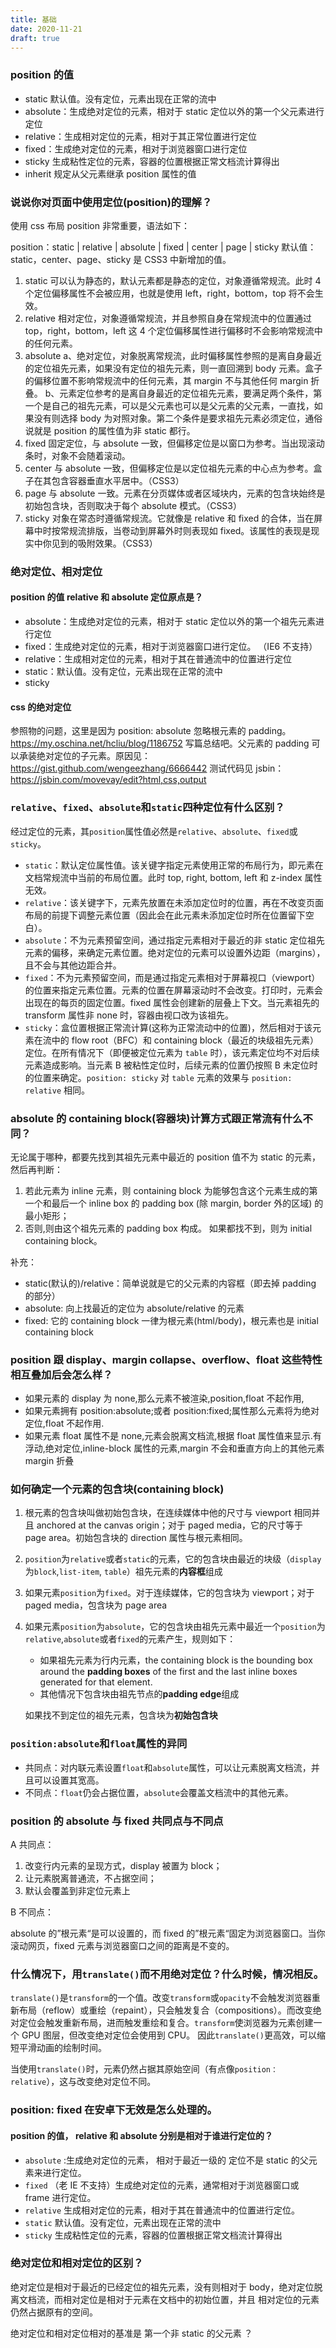 ```yaml
---
title: 基础
date: 2020-11-21
draft: true
---
```


### position 的值

- static 默认值。没有定位，元素出现在正常的流中
- absolute：生成绝对定位的元素，相对于 static 定位以外的第一个父元素进行定位
- relative：生成相对定位的元素，相对于其正常位置进行定位
- fixed：生成绝对定位的元素，相对于浏览器窗口进行定位
- sticky 生成粘性定位的元素，容器的位置根据正常文档流计算得出
- inherit 规定从父元素继承 position 属性的值

### 说说你对页面中使用定位(position)的理解？

使用 css 布局 position 非常重要，语法如下：

position：static | relative | absolute | fixed | center | page | sticky
默认值：static，center、page、sticky 是 CSS3 中新增加的值。

1. static
   可以认为静态的，默认元素都是静态的定位，对象遵循常规流。此时 4 个定位偏移属性不会被应用，也就是使用 left，right，bottom，top 将不会生效。
2. relative
   相对定位，对象遵循常规流，并且参照自身在常规流中的位置通过 top，right，bottom，left 这 4 个定位偏移属性进行偏移时不会影响常规流中的任何元素。
3. absolute
   a、绝对定位，对象脱离常规流，此时偏移属性参照的是离自身最近的定位祖先元素，如果没有定位的祖先元素，则一直回溯到 body 元素。盒子的偏移位置不影响常规流中的任何元素，其 margin 不与其他任何 margin 折叠。
   b、元素定位参考的是离自身最近的定位祖先元素，要满足两个条件，第一个是自己的祖先元素，可以是父元素也可以是父元素的父元素，一直找，如果没有则选择 body 为对照对象。第二个条件是要求祖先元素必须定位，通俗说就是 position 的属性值为非 static 都行。
4. fixed
   固定定位，与 absolute 一致，但偏移定位是以窗口为参考。当出现滚动条时，对象不会随着滚动。
5. center
   与 absolute 一致，但偏移定位是以定位祖先元素的中心点为参考。盒子在其包含容器垂直水平居中。（CSS3）
6. page
   与 absolute 一致。元素在分页媒体或者区域块内，元素的包含块始终是初始包含块，否则取决于每个 absolute 模式。（CSS3）
7. sticky
   对象在常态时遵循常规流。它就像是 relative 和 fixed 的合体，当在屏幕中时按常规流排版，当卷动到屏幕外时则表现如 fixed。该属性的表现是现实中你见到的吸附效果。（CSS3）

### 绝对定位、相对定位

#### position 的值 relative 和 absolute 定位原点是？

- absolute：生成绝对定位的元素，相对于 static 定位以外的第一个祖先元素进行定位
- fixed：生成绝对定位的元素，相对于浏览器窗口进行定位。 （IE6 不支持）
- relative：生成相对定位的元素，相对于其在普通流中的位置进行定位
- static：默认值。没有定位，元素出现在正常的流中
- sticky

#### css 的绝对定位

参照物的问题，这里是因为 position: absolute 忽略根元素的 padding。https://my.oschina.net/hcliu/blog/1186752 写篇总结吧。父元素的 padding 可以承装绝对定位的子元素。原因见： https://gist.github.com/wengeezhang/6666442 测试代码见 jsbin： https://jsbin.com/movevay/edit?html,css,output

### `relative`、`fixed`、`absolute`和`static`四种定位有什么区别？

经过定位的元素，其`position`属性值必然是`relative`、`absolute`、`fixed`或`sticky`。

- `static`：默认定位属性值。该关键字指定元素使用正常的布局行为，即元素在文档常规流中当前的布局位置。此时 top, right, bottom, left 和 z-index 属性无效。
- `relative`：该关键字下，元素先放置在未添加定位时的位置，再在不改变页面布局的前提下调整元素位置（因此会在此元素未添加定位时所在位置留下空白）。
- `absolute`：不为元素预留空间，通过指定元素相对于最近的非 static 定位祖先元素的偏移，来确定元素位置。绝对定位的元素可以设置外边距（margins），且不会与其他边距合并。
- `fixed`：不为元素预留空间，而是通过指定元素相对于屏幕视口（viewport）的位置来指定元素位置。元素的位置在屏幕滚动时不会改变。打印时，元素会出现在的每页的固定位置。fixed 属性会创建新的层叠上下文。当元素祖先的 transform 属性非 none 时，容器由视口改为该祖先。
- `sticky`：盒位置根据正常流计算(这称为正常流动中的位置)，然后相对于该元素在流中的 flow root（BFC）和 containing block（最近的块级祖先元素）定位。在所有情况下（即便被定位元素为 `table` 时），该元素定位均不对后续元素造成影响。当元素 B 被粘性定位时，后续元素的位置仍按照 B 未定位时的位置来确定。`position: sticky` 对 `table` 元素的效果与 `position: relative` 相同。

### absolute 的 containing block(容器块)计算方式跟正常流有什么不同？

无论属于哪种，都要先找到其祖先元素中最近的 position 值不为 static 的元素，然后再判断：

1. 若此元素为 inline 元素，则 containing block 为能够包含这个元素生成的第一个和最后一个 inline box 的 padding box (除 margin, border 外的区域) 的最小矩形；
2. 否则,则由这个祖先元素的 padding box 构成。
   如果都找不到，则为 initial containing block。

补充：

- static(默认的)/relative：简单说就是它的父元素的内容框（即去掉 padding 的部分）
- absolute: 向上找最近的定位为 absolute/relative 的元素
- fixed: 它的 containing block 一律为根元素(html/body)，根元素也是 initial containing block

### position 跟 display、margin collapse、overflow、float 这些特性相互叠加后会怎么样？

- 如果元素的 display 为 none,那么元素不被渲染,position,float 不起作用,
- 如果元素拥有 position:absolute;或者 position:fixed;属性那么元素将为绝对定位,float 不起作用.
- 如果元素 float 属性不是 none,元素会脱离文档流,根据 float 属性值来显示.有浮动,绝对定位,inline-block 属性的元素,margin 不会和垂直方向上的其他元素 margin 折叠

### 如何确定一个元素的包含块(containing block)

1. 根元素的包含块叫做初始包含块，在连续媒体中他的尺寸与 viewport 相同并且 anchored at the canvas origin；对于 paged media，它的尺寸等于 page area。初始包含块的 direction 属性与根元素相同。
2. `position`为`relative`或者`static`的元素，它的包含块由最近的块级（`display`为`block`,`list-item`, `table`）祖先元素的**内容框**组成
3. 如果元素`position`为`fixed`。对于连续媒体，它的包含块为 viewport；对于 paged media，包含块为 page area
4. 如果元素`position`为`absolute`，它的包含块由祖先元素中最近一个`position`为`relative`,`absolute`或者`fixed`的元素产生，规则如下：

   - 如果祖先元素为行内元素，the containing block is the bounding box around the **padding boxes** of the first and the last inline boxes generated for that element.
   - 其他情况下包含块由祖先节点的**padding edge**组成

   如果找不到定位的祖先元素，包含块为**初始包含块**

### `position:absolute`和`float`属性的异同

- 共同点：对内联元素设置`float`和`absolute`属性，可以让元素脱离文档流，并且可以设置其宽高。
- 不同点：`float`仍会占据位置，`absolute`会覆盖文档流中的其他元素。

### position 的 absolute 与 fixed 共同点与不同点

A 共同点：

1. 改变行内元素的呈现方式，display 被置为 block；
2. 让元素脱离普通流，不占据空间；
3. 默认会覆盖到非定位元素上

B 不同点：

absolute 的”根元素“是可以设置的，而 fixed 的”根元素“固定为浏览器窗口。当你滚动网页，fixed 元素与浏览器窗口之间的距离是不变的。

### 什么情况下，用`translate()`而不用绝对定位？什么时候，情况相反。

`translate()`是`transform`的一个值。改变`transform`或`opacity`不会触发浏览器重新布局（reflow）或重绘（repaint），只会触发复合（compositions）。而改变绝对定位会触发重新布局，进而触发重绘和复合。`transform`使浏览器为元素创建一个 GPU 图层，但改变绝对定位会使用到 CPU。 因此`translate()`更高效，可以缩短平滑动画的绘制时间。

当使用`translate()`时，元素仍然占据其原始空间（有点像`position：relative`），这与改变绝对定位不同。

### position: fixed 在安卓下无效是怎么处理的。

#### position 的值， relative 和 absolute 分别是相对于谁进行定位的？

- `absolute` :生成绝对定位的元素， 相对于最近一级的 定位不是 static 的父元素来进行定位。
- `fixed` （老 IE 不支持）生成绝对定位的元素，通常相对于浏览器窗口或 frame 进行定位。
- `relative` 生成相对定位的元素，相对于其在普通流中的位置进行定位。
- `static` 默认值。没有定位，元素出现在正常的流中
- `sticky` 生成粘性定位的元素，容器的位置根据正常文档流计算得出

### 绝对定位和相对定位的区别？

绝对定位是相对于最近的已经定位的祖先元素，没有则相对于 body，绝对定位脱离文档流，而相对定位是相对于元素在文档中的初始位置，并且
相对定位的元素仍然占据原有的空间。

绝对定位和相对定位相对的基准是 第一个非 static 的父元素 ？
